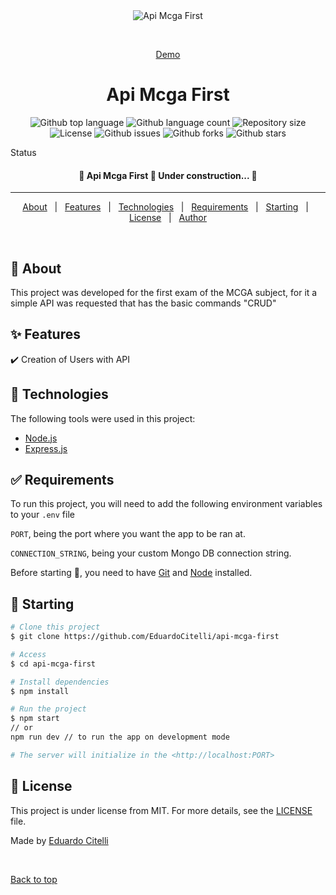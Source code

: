 <div align="center" id="top"> 
  <img src="https://encrypted-tbn0.gstatic.com/images?q=tbn:ANd9GcTWNbJewm6KhNsQZWDgZKNYIG0SqOdw4qMKTVI209_s06mgOM1B9HPmSR93VHO5JCb8tbs&usqp=CAU" alt="Api Mcga First" />

  &#xa0;

  <a href="https://api-mcga-first.herokuapp.com/">Demo</a>
</div>

<h1 align="center">Api Mcga First</h1>

<p align="center">
  <img alt="Github top language" src="https://img.shields.io/github/languages/top/EduardoCitelli/api-mcga-first?color=56BEB8">

  <img alt="Github language count" src="https://img.shields.io/github/languages/count/EduardoCitelli/api-mcga-first?color=56BEB8">

  <img alt="Repository size" src="https://img.shields.io/github/repo-size/EduardoCitelli/api-mcga-first?color=56BEB8">

  <img alt="License" src="https://img.shields.io/github/license/EduardoCitelli/api-mcga-first?color=56BEB8">

  <img alt="Github issues" src="https://img.shields.io/github/issues/EduardoCitelli/api-mcga-first?color=56BEB8" />

  <img alt="Github forks" src="https://img.shields.io/github/forks/EduardoCitelli/api-mcga-first?color=56BEB8" />

  <img alt="Github stars" src="https://img.shields.io/github/stars/EduardoCitelli/api-mcga-first?color=56BEB8" />
</p>

Status

<h4 align="center"> 
	🚧  Api Mcga First 🚀 Under construction...  🚧
</h4> 

<hr>

<p align="center">
  <a href="#dart-about">About</a> &#xa0; | &#xa0; 
  <a href="#sparkles-features">Features</a> &#xa0; | &#xa0;
  <a href="#rocket-technologies">Technologies</a> &#xa0; | &#xa0;
  <a href="#white_check_mark-requirements">Requirements</a> &#xa0; | &#xa0;
  <a href="#checkered_flag-starting">Starting</a> &#xa0; | &#xa0;
  <a href="#memo-license">License</a> &#xa0; | &#xa0;
  <a href="https://github.com/EduardoCitelli" target="_blank">Author</a>
</p>

<br>

## :dart: About ##

This project was developed for the first exam of the MCGA subject, 
for it a simple API was requested that has the basic commands "CRUD"

## :sparkles: Features ##

:heavy_check_mark: Creation of Users with API

## :rocket: Technologies ##

The following tools were used in this project:

- [Node.js](https://nodejs.org/en/)
- [Express.js](https://expressjs.com/)

## :white_check_mark: Requirements ##

To run this project, you will need to add the following environment variables to your ``` .env ``` file

``` PORT ```, being the port where you want the app to be ran at.

``` CONNECTION_STRING ```, being your custom Mongo DB connection string.

Before starting :checkered_flag:, you need to have [Git](https://git-scm.com) and [Node](https://nodejs.org/en/) installed.

## :checkered_flag: Starting ##

```bash
# Clone this project
$ git clone https://github.com/EduardoCitelli/api-mcga-first

# Access
$ cd api-mcga-first

# Install dependencies
$ npm install

# Run the project
$ npm start
// or
npm run dev // to run the app on development mode

# The server will initialize in the <http://localhost:PORT>
```

## :memo: License ##

This project is under license from MIT. For more details, see the [LICENSE](LICENSE.md) file.


Made by <a href="https://github.com/EduardoCitelli" target="_blank">Eduardo Citelli</a>

&#xa0;

<a href="#top">Back to top</a>
